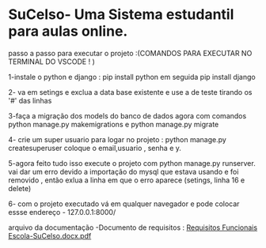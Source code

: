 # SuCelso- Uma Sistema estudantil para aulas online.

passo a passo para executar o projeto :(COMANDOS PARA EXECUTAR NO TERMINAL DO VSCODE ! )


1-instale o python e django : pip install python em seguida pip install django 


2- va em setings e exclua a data base existente e use a de teste tirando os '#' das linhas


3-faça a migração dos models do banco de dados agora com comandos python manage.py makemigrations e python manage.py migrate 


4- crie um super usuario para logar no projeto : python manage.py createsuperuser coloque o email,usuario , senha e y.


5-agora feito tudo isso execute o projeto com python manage.py runserver.
vai dar um erro devido a importação do mysql que estava usando e foi removido , então exlua a linha em que o erro aparece (setings, linha 16 e delete)


6- com o projeto executado vá em qualquer navegador e pode colocar essse endereço - 127.0.0.1:8000/

arquivo da documentação -Documento de requisitos : [Requisitos Funcionais Escola-SuCelso.docx.pdf](https://github.com/edernatanzz/SuCelso/files/12798147/Requisitos.Funcionais.Escola-SuCelso.docx.pdf)


